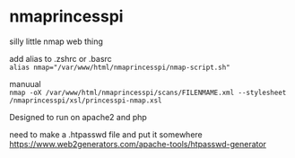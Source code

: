 # nmaprincesspi
silly little nmap web thing

add alias to .zshrc or .basrc  
    `alias nmap="/var/www/html/nmaprincesspi/nmap-script.sh"`
  
manuual  
    `nmap -oX /var/www/html/nmaprincesspi/scans/FILENMAME.xml --stylesheet /nmaprincesspi/xsl/princesspi-nmap.xsl`

Designed to run on apache2 and php

need to make a .htpasswd file and put it somewhere  
    https://www.web2generators.com/apache-tools/htpasswd-generator